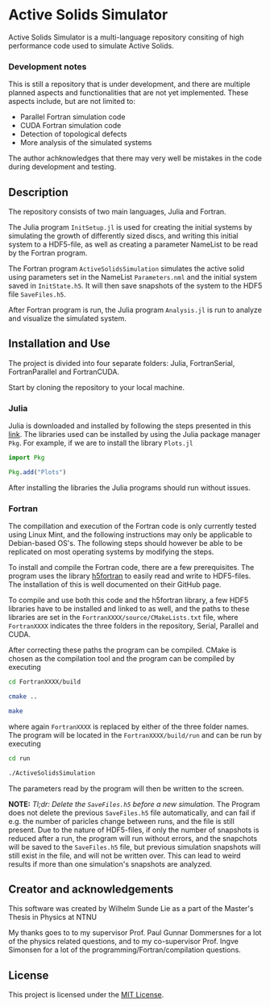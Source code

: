 # Active Solids Simulator

Active Solids Simulator is a multi-language repository consiting of high performance code used to simulate Active Solids.

### Development notes
This is still a repository that is under development, and there are multiple planned aspects and functionalities that are not yet implemented. These aspects include, but are not limited to:

- Parallel Fortran simulation code
- CUDA Fortran simulation code
- Detection of topological defects
- More analysis of the simulated systems

The author achknowledges that there may very well be mistakes in the code during development and testing.

## Description

The repository consists of two main languages, Julia and Fortran.

The Julia program `InitSetup.jl` is used for creating the initial systems by simulating the growth of differently sized discs, and writing this initial system to a HDF5-file, as well as creating a parameter NameList to be read by the Fortran program.

The Fortran program `ActiveSolidsSimulation` simulates the active solid using parameters set in the NameList `Parameters.nml` and the initial system saved in `InitState.h5`. It will then save snapshots of the system to the HDF5 file `SaveFiles.h5`.

After Fortran program is run, the Julia program `Analysis.jl` is run to analyze and visualize the simulated system.

## Installation and Use

The project is divided into four separate folders: Julia, FortranSerial, FortranParallel and FortranCUDA.

Start by cloning the repository to your local machine.

### Julia 

Julia is downloaded and installed by following the steps presented in this [link](https://julialang.org/downloads/platform/). The libraries used can be installed by using the Julia package manager `Pkg`. For example, if we are to install the library `Plots.jl`

```julia
import Pkg

Pkg.add("Plots")
```

After installing the libraries the Julia programs should run without issues.

### Fortran

The compillation and execution of the Fortran code is only currently tested using Linux Mint, and the following instructions may only be applicable to Debian-based OS's. The following steps should however be able to be replicated on most operating systems by modifying the steps.

To install and compile the Fortran code, there are a few prerequisites. The program uses the library [h5fortran](https://github.com/geospace-code/h5fortran) to easily read and write to HDF5-files. The installation of this is well documented on their GitHub page.

To compile and use both this code and the h5fortran library, a few HDF5 libraries have to be installed and linked to as well, and the paths to these libraries are set in the `FortranXXXX/source/CMakeLists.txt` file, where `FortranXXXX` indicates the three folders in the repository, Serial, Parallel and CUDA.

After correcting these paths the program can be compiled. CMake is chosen as the compilation tool and the program can be compiled by executing

```bash
cd FortranXXXX/build

cmake ..

make
```

where again `FortranXXXX` is replaced by either of the three folder names. The program will be located in the `FortranXXXX/build/run` and can be run by executing

```bash
cd run

./ActiveSolidsSimulation
```

The parameters read by the program will then be written to the screen.

**NOTE:** *Tl;dr: Delete the `SaveFiles.h5` before a new simulation.* The Program does not delete the previous `SaveFiles.h5` file automatically, and can fail if e.g. the number of paricles change between runs, and the file is still present. Due to the nature of HDF5-files, if only the number of snapshots is reduced after a run, the program will run without errors, and the snapchots will be saved to the `SaveFiles.h5` file, but previous simulation snapshots will still exist in the file, and will not be written over. This can lead to weird results if more than one simulation's snapshots are analyzed.


## Creator and acknowledgements

This software was created by Wilhelm Sunde Lie as a part of the Master's Thesis in Physics at NTNU

My thanks goes to to my supervisor Prof. Paul Gunnar Dommersnes for a lot of the physics related questions, and to my co-supervisor Prof. Ingve Simonsen for a lot of the programming/Fortran/compilation questions.

## License
This project is licensed under the [MIT License](https://choosealicense.com/licenses/mit/).